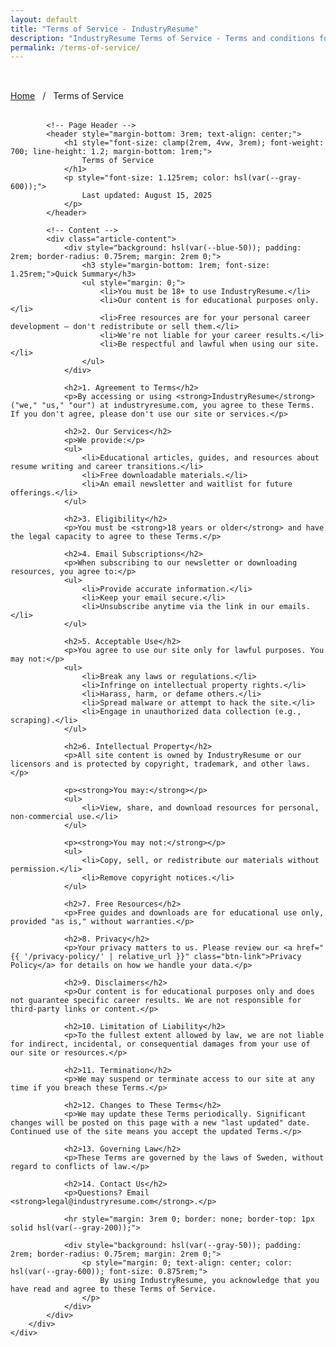 ```yaml
---
layout: default
title: "Terms of Service - IndustryResume"
description: "IndustryResume Terms of Service - Terms and conditions for using our website and services."
permalink: /terms-of-service/
---
```


<section class="section" style="padding-top: 2rem;">
    <div class="container">
        <div style="max-width: 48rem; margin: 0 auto;">
            <!-- Breadcrumb -->
            <nav style="margin-bottom: 2rem;">
                <a href="{{ '/' | relative_url }}" class="btn-link" style="font-size: 0.875rem;">Home</a>
                <span style="color: hsl(var(--gray-300)); margin: 0 0.5rem;">/</span>
                <span style="color: hsl(var(--gray-600)); font-size: 0.875rem;">Terms of Service</span>
            </nav>

            <!-- Page Header -->
            <header style="margin-bottom: 3rem; text-align: center;">
                <h1 style="font-size: clamp(2rem, 4vw, 3rem); font-weight: 700; line-height: 1.2; margin-bottom: 1rem;">
                    Terms of Service
                </h1>
                <p style="font-size: 1.125rem; color: hsl(var(--gray-600));">
                    Last updated: August 15, 2025
                </p>
            </header>

            <!-- Content -->
            <div class="article-content">
                <div style="background: hsl(var(--blue-50)); padding: 2rem; border-radius: 0.75rem; margin: 2rem 0;">
                    <h3 style="margin-bottom: 1rem; font-size: 1.25rem;">Quick Summary</h3>
                    <ul style="margin: 0;">
                        <li>You must be 18+ to use IndustryResume.</li>
                        <li>Our content is for educational purposes only.</li>
                        <li>Free resources are for your personal career development — don't redistribute or sell them.</li>
                        <li>We're not liable for your career results.</li>
                        <li>Be respectful and lawful when using our site.</li>
                    </ul>
                </div>

                <h2>1. Agreement to Terms</h2>
                <p>By accessing or using <strong>IndustryResume</strong> ("we," "us," "our") at industryresume.com, you agree to these Terms. If you don't agree, please don't use our site or services.</p>

                <h2>2. Our Services</h2>
                <p>We provide:</p>
                <ul>
                    <li>Educational articles, guides, and resources about resume writing and career transitions.</li>
                    <li>Free downloadable materials.</li>
                    <li>An email newsletter and waitlist for future offerings.</li>
                </ul>

                <h2>3. Eligibility</h2>
                <p>You must be <strong>18 years or older</strong> and have the legal capacity to agree to these Terms.</p>

                <h2>4. Email Subscriptions</h2>
                <p>When subscribing to our newsletter or downloading resources, you agree to:</p>
                <ul>
                    <li>Provide accurate information.</li>
                    <li>Keep your email secure.</li>
                    <li>Unsubscribe anytime via the link in our emails.</li>
                </ul>

                <h2>5. Acceptable Use</h2>
                <p>You agree to use our site only for lawful purposes. You may not:</p>
                <ul>
                    <li>Break any laws or regulations.</li>
                    <li>Infringe on intellectual property rights.</li>
                    <li>Harass, harm, or defame others.</li>
                    <li>Spread malware or attempt to hack the site.</li>
                    <li>Engage in unauthorized data collection (e.g., scraping).</li>
                </ul>

                <h2>6. Intellectual Property</h2>
                <p>All site content is owned by IndustryResume or our licensors and is protected by copyright, trademark, and other laws.</p>
                
                <p><strong>You may:</strong></p>
                <ul>
                    <li>View, share, and download resources for personal, non-commercial use.</li>
                </ul>

                <p><strong>You may not:</strong></p>
                <ul>
                    <li>Copy, sell, or redistribute our materials without permission.</li>
                    <li>Remove copyright notices.</li>
                </ul>

                <h2>7. Free Resources</h2>
                <p>Free guides and downloads are for educational use only, provided "as is," without warranties.</p>

                <h2>8. Privacy</h2>
                <p>Your privacy matters to us. Please review our <a href="{{ '/privacy-policy/' | relative_url }}" class="btn-link">Privacy Policy</a> for details on how we handle your data.</p>

                <h2>9. Disclaimers</h2>
                <p>Our content is for educational purposes only and does not guarantee specific career results. We are not responsible for third-party links or content.</p>

                <h2>10. Limitation of Liability</h2>
                <p>To the fullest extent allowed by law, we are not liable for indirect, incidental, or consequential damages from your use of our site or resources.</p>

                <h2>11. Termination</h2>
                <p>We may suspend or terminate access to our site at any time if you breach these Terms.</p>

                <h2>12. Changes to These Terms</h2>
                <p>We may update these Terms periodically. Significant changes will be posted on this page with a new "last updated" date. Continued use of the site means you accept the updated Terms.</p>

                <h2>13. Governing Law</h2>
                <p>These Terms are governed by the laws of Sweden, without regard to conflicts of law.</p>

                <h2>14. Contact Us</h2>
                <p>Questions? Email <strong>legal@industryresume.com</strong>.</p>

                <hr style="margin: 3rem 0; border: none; border-top: 1px solid hsl(var(--gray-200));">

                <div style="background: hsl(var(--gray-50)); padding: 2rem; border-radius: 0.75rem; margin: 2rem 0;">
                    <p style="margin: 0; text-align: center; color: hsl(var(--gray-600)); font-size: 0.875rem;">
                        By using IndustryResume, you acknowledge that you have read and agree to these Terms of Service.
                    </p>
                </div>
            </div>
        </div>
    </div>
</section>
